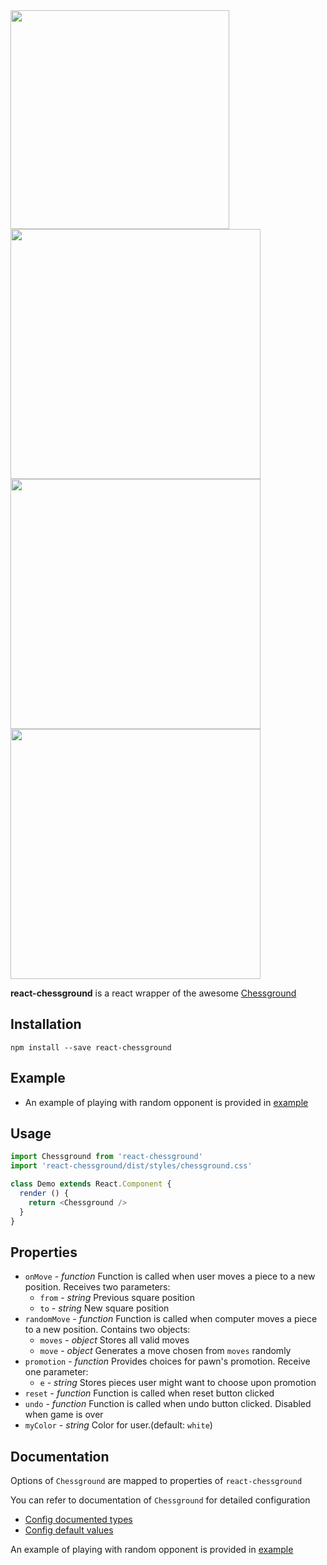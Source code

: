 <img src="https://github.com/paiyou-network/react-chessground/raw/master/screenshot/chess.png" width="350px" />
<img src="https://github.com/paiyou-network/react-chessground/blob/master/screenshot/promotion.gif" width=400px />

<img src="https://github.com/paiyou-network/react-chessground/blob/master/screenshot/undo.gif" width=400px />

<img src="https://github.com/paiyou-network/react-chessground/blob/master/screenshot/reset.gif" width=400px />



**react-chessground** is a react wrapper of the awesome [Chessground](https://github.com/ornicar/chessground)


## Installation

```
npm install --save react-chessground
```

## Example

- An example of playing with random opponent is provided in [example](https://github.com/paiyou-network/react-chessground/tree/master/example)

## Usage

```js
import Chessground from 'react-chessground'
import 'react-chessground/dist/styles/chessground.css'

class Demo extends React.Component {
  render () {
    return <Chessground />
  }
}
```

## Properties

* `onMove` - _function_ Function is called when user moves a piece to a new position. Receives two parameters:
  * `from` - _string_ Previous square position
  *  `to` - _string_ New square position
* `randomMove` - _function_ Function is called when computer moves a piece to a new position. Contains two objects:
  *  `moves` - _object_ Stores all valid moves
  *  `move` - _object_ Generates a move chosen from `moves` randomly
* `promotion` - _function_ Provides choices for pawn's promotion. Receive one parameter:
  * `e` - _string_ Stores pieces user might want to choose upon promotion
* `reset` - _function_ Function is called when reset button clicked
* `undo` - _function_ Function is called when undo button clicked. Disabled when game is over
* `myColor` - _string_ Color for user.(default: `white`)

## Documentation
Options of `Chessground` are mapped to properties of `react-chessground`

You can refer to documentation of `Chessground` for detailed configuration

- [Config documented types](https://github.com/ornicar/chessground/tree/master/src/config.ts)
- [Config default values](https://github.com/ornicar/chessground/tree/master/src/state.ts)


An example of playing with random opponent is provided in [example](https://github.com/paiyou-network/react-chessground/tree/master/example)
